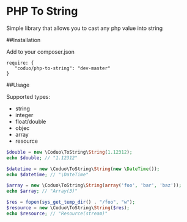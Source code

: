 # PHP To String

Simple library that allows you to cast any php value into string

##Installation

Add to your composer.json

```
require: {
   "coduo/php-to-string": "dev-master"
}
```

##Usage

Supported types:

* string
* integer
* float/double
* objec
* array
* resource

```php
$double = new \Coduo\ToString\String(1.12312);
echo $double; // "1.12312"

$datetime = new \Coduo\ToString\String(new \DateTime());
echo $datetime; // "\DateTime"

$array = new \Coduo\ToString\String(array('foo', 'bar', 'baz'));
echo $array; // "Array(3)"

$res = fopen(sys_get_temp_dir() . "/foo", "w");
$resource = new \Coduo\ToString\String($res);
echo $resource; // "Resource(stream)"

```
